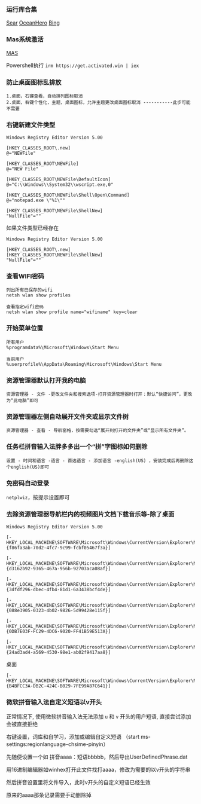 ### 运行库合集
[Sear](https://searx.si/search?q=%E5%BE%AE%E8%BD%AF%E5%B8%B8%E7%94%A8%E8%BF%90%E8%A1%8C%E5%BA%93%E5%90%88%E9%9B%86%20dreamcast)  [OceanHero](https://oceanhero.today/web?q=%E5%BE%AE%E8%BD%AF%E5%B8%B8%E7%94%A8%E8%BF%90%E8%A1%8C%E5%BA%93%E5%90%88%E9%9B%86%20dreamcast)  [Bing](https://cn.bing.com/search?q=%E5%BE%AE%E8%BD%AF%E5%B8%B8%E7%94%A8%E8%BF%90%E8%A1%8C%E5%BA%93%E5%90%88%E9%9B%86%20dreamcast)


### Mas系统激活

[MAS](https://massgrave.dev/)  

Powershell执行 `irm https://get.activated.win | iex`  


### 防止桌面图标乱排放
```
1.桌面，右键查看，自动排列图标取消  
2.桌面，右键个性化，主题，桌面图标，允许主题更改桌面图标取消 -----------此步可能不需要  
```

### 右键新建文件类型
```
Windows Registry Editor Version 5.00

[HKEY_CLASSES_ROOT\.new]
@="NEWFile"

[HKEY_CLASSES_ROOT\NEWFile]
@="NEW File"

[HKEY_CLASSES_ROOT\NEWFile\DefaultIcon]
@="C:\\Windows\\System32\\wscript.exe,0"

[HKEY_CLASSES_ROOT\NEWFile\Shell\Open\Command]
@="notepad.exe \"%1\""

[HKEY_CLASSES_ROOT\NEWFile\ShellNew]
"NullFile"=""
```
如果文件类型已经存在
```
Windows Registry Editor Version 5.00

[HKEY_CLASSES_ROOT\.new]
[HKEY_CLASSES_ROOT\NEWFile\ShellNew]
"NullFile"=""
```

### 查看WIFI密码
```
列出所有已保存的wifi
netsh wlan show profiles

查看指定wifi密码
netsh wlan show profile name="wifiname" key=clear
```

### 开始菜单位置

```
所有用户
%programdata%\Microsoft\Windows\Start Menu

当前用户
%userprofile%\AppData\Roaming\Microsoft\Windows\Start Menu
```
### 资源管理器默认打开我的电脑

```
资源管理器 - 文件 -更改文件夹和搜索选项-打开资源管理器时打开：默认“快捷访问”，更改为“此电脑”即可
```

### 资源管理器左侧自动展开文件夹或显示文件树
```
资源管理器 - 查看 - 导航窗格，按需要勾选“展开到打开的文件夹”或“显示所有文件夹”。
```

### 任务栏拼音输入法胖多多出一个“拼”字图标如何删除
```
设置 - 时间和语言 -语言 - 首选语言 - 添加语言 -english(US) ，安装完成后再删除这个english(US)即可
```

### 免密码自动登录

`netplwiz`，按提示设置即可

### 去除资源管理器导航栏内的视频图片文档下载音乐等-除了桌面
```
Windows Registry Editor Version 5.00

[-HKEY_LOCAL_MACHINE\SOFTWARE\Microsoft\Windows\CurrentVersion\Explorer\MyComputer\NameSpace\{f86fa3ab-70d2-4fc7-9c99-fcbf05467f3a}]

[-HKEY_LOCAL_MACHINE\SOFTWARE\Microsoft\Windows\CurrentVersion\Explorer\MyComputer\NameSpace\{d3162b92-9365-467a-956b-92703aca08af}]

[-HKEY_LOCAL_MACHINE\SOFTWARE\Microsoft\Windows\CurrentVersion\Explorer\MyComputer\NameSpace\{3dfdf296-dbec-4fb4-81d1-6a3438bcf4de}]

[-HKEY_LOCAL_MACHINE\SOFTWARE\Microsoft\Windows\CurrentVersion\Explorer\MyComputer\NameSpace\{088e3905-0323-4b02-9826-5d99428e115f}]

[-HKEY_LOCAL_MACHINE\SOFTWARE\Microsoft\Windows\CurrentVersion\Explorer\MyComputer\NameSpace\{0DB7E03F-FC29-4DC6-9020-FF41B59E513A}]

[-HKEY_LOCAL_MACHINE\SOFTWARE\Microsoft\Windows\CurrentVersion\Explorer\MyComputer\NameSpace\{24ad3ad4-a569-4530-98e1-ab02f9417aa8}]
```


桌面  
```
[-HKEY_LOCAL_MACHINE\SOFTWARE\Microsoft\Windows\CurrentVersion\Explorer\MyComputer\NameSpace\{B4BFCC3A-DB2C-424C-B029-7FE99A87C641}]
```

### 微软拼音输入法自定义短语以v开头
正常情况下, 使用微软拼音输入法无法添加 `u` 和 `v` 开头的用户短语, 直接尝试添加会被直接拒绝  

右键设置，词库和自学习，添加或编辑自定义短语 （start ms-settings:regionlanguage-chsime-pinyin）  

先随便设置一个如 拼音aaaa：短语bbbbb，然后导出UserDefinedPhrase.dat  

用16进制编辑器如winhex打开此文件找打aaaa，修改为需要的以v开头的字符串  

然后拼音设置里将文件导入，此时v开头的自定义短语已经生效  

原来的aaaa那条记录需要手动删除掉  